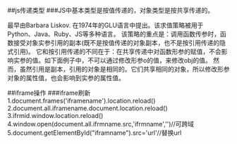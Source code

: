 ##js传递类型
###JS中基本类型是按值传递的，对象类型是按共享传递的。

最早由Barbara Liskov. 在1974年的GLU语言中提出。该求值策略被用于Python、Java、Ruby、JS等多种语言。
该策略的重点是：调用函数传参时，函数接受对象实参引用的副本(既不是按值传递的对象副本，也不是按引用传递的隐式引用)。 它和按引用传递的不同在于：在共享传递中对函数形参的赋值，不会影响实参的值。如下面例子中，不可以通过修改形参o的值，来修改obj的值。
然而，虽然引用是副本，引用的对象是相同的。它们共享相同的对象，所以修改形参对象的属性值，也会影响到实参的属性值。

##iframe操作
###iframe刷新  
  1.document.frames('iframename').location.reload()    
  2.document.all.iframename.document.location.reload()  
  3.ifrmid.window.location.reload()  
  4.window.open(document.all.ifrmname.src,'ifrmname','')//可跨域
  5.document.getElementById("iframname").src='url'//替换url 
  
